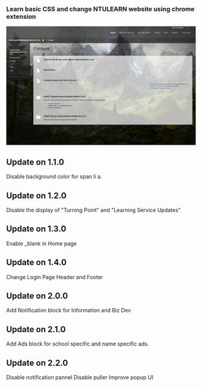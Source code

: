 ### Learn basic CSS and change NTULEARN website using chrome extension

![Screen shot of NTULEARN](./showcase.png 'Screen shot of NTULEARN')

## Update on 1.1.0

Disable background color for span li a.

## Update on 1.2.0

Disable the display of "Turning Point" and "Learning Service Updates"

## Update on 1.3.0

Enable \_blank in Home page

## Update on 1.4.0

Change Login Page Header and Footer

## Update on 2.0.0

Add Notification block for Information and Biz Dev

## Update on 2.1.0

Add Ads block for school specific and name specific ads.

## Update on 2.2.0

Disable notification pannel
Disable puller
Improve popup UI
